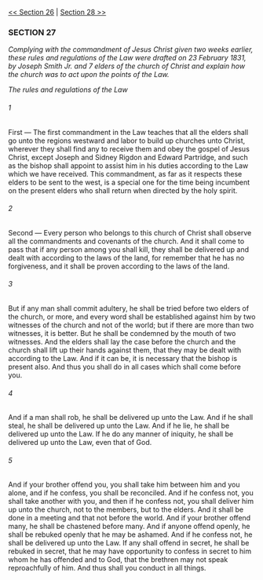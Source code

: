 [<< Section 26](Section%2026)  |  [Section 28 >>](Section%2028)

### SECTION 27

*Complying with the commandment of Jesus Christ given two weeks earlier, these rules and regulations of the Law were drafted on 23 February 1831, by Joseph Smith Jr. and 7 elders of the church of Christ and explain how the church was to act upon the points of the Law.*


*The rules and regulations of the Law*

###### 1
First — The first commandment in the Law teaches that all the elders shall go unto the regions westward and labor to build up churches unto Christ, wherever they shall find any to receive them and obey the gospel of Jesus Christ, except Joseph and Sidney Rigdon and Edward Partridge, and such as the bishop shall appoint to assist him in his duties according to the Law which we have received. This commandment, as far as it respects these elders to be sent to the west, is a special one for the time being incumbent on the present elders who shall return when directed by the holy spirit.

###### 2
Second — Every person who belongs to this church of Christ shall observe all the commandments and covenants of the church. And it shall come to pass that if any person among you shall kill, they shall be delivered up and dealt with according to the laws of the land, for remember that he has no forgiveness, and it shall be proven according to the laws of the land.

###### 3
But if any man shall commit adultery, he shall be tried before two elders of the church, or more, and every word shall be established against him by two witnesses of the church and not of the world; but if there are more than two witnesses, it is better. But he shall be condemned by the mouth of two witnesses. And the elders shall lay the case before the church and the church shall lift up their hands against them, that they may be dealt with according to the Law. And if it can be, it is necessary that the bishop is present also. And thus you shall do in all cases which shall come before you.

###### 4
And if a man shall rob, he shall be delivered up unto the Law. And if he shall steal, he shall be delivered up unto the Law. And if he lie, he shall be delivered up unto the Law. If he do any manner of iniquity, he shall be delivered up unto the Law, even that of God.

###### 5
And if your brother offend you, you shall take him between him and you alone, and if he confess, you shall be reconciled. And if he confess not, you shall take another with you, and then if he confess not, you shall deliver him up unto the church, not to the members, but to the elders. And it shall be done in a meeting and that not before the world. And if your brother offend many, he shall be chastened before many. And if anyone offend openly, he shall be rebuked openly that he may be ashamed. And if he confess not, he shall be delivered up unto the Law. If any shall offend in secret, he shall be rebuked in secret, that he may have opportunity to confess in secret to him whom he has offended and to God, that the brethren may not speak reproachfully of him. And thus shall you conduct in all things.